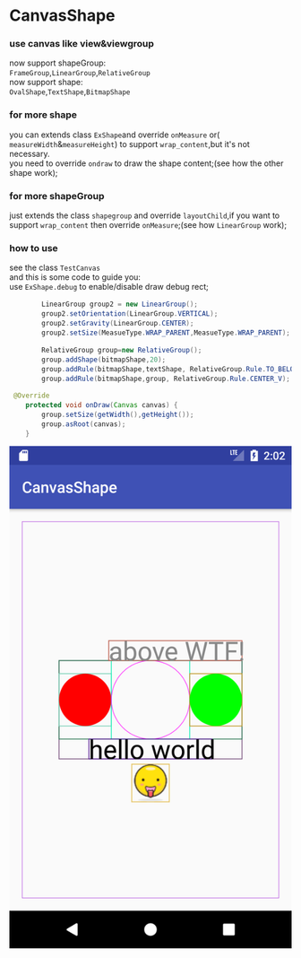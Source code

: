 # CanvasShape

### use canvas like view&viewgroup 

now support shapeGroup:  
`FrameGroup`,`LinearGroup`,`RelativeGroup`  
now support shape:  
`OvalShape`,`TextShape`,`BitmapShape`  
### for more shape
you can extends class `ExShape`and override `onMeasure` or( ` measureWidth`&`measureHeight`) to support `wrap_content`,but it's not necessary.  
you need to override `ondraw` to draw the shape content;(see how the other shape work);  

### for more shapeGroup

just extends the class `shapegroup` and override `layoutChild`,if you want to support `wrap_content` then override `onMeasure`;(see how `LinearGroup` work);

### how to use

see the class `TestCanvas`  
and this is some code to guide you:  
use `ExShape.debug` to enable/disable draw debug rect;
```java
        LinearGroup group2 = new LinearGroup();
        group2.setOrientation(LinearGroup.VERTICAL);
        group2.setGravity(LinearGroup.CENTER);
        group2.setSize(MeasueType.WRAP_PARENT,MeasueType.WRAP_PARENT);
```

```java
        RelativeGroup group=new RelativeGroup();
        group.addShape(bitmapShape,20);
        group.addRule(bitmapShape,textShape, RelativeGroup.Rule.TO_BELOW);
        group.addRule(bitmapShape,group, RelativeGroup.Rule.CENTER_V);
```
```java
 @Override
    protected void onDraw(Canvas canvas) {
        group.setSize(getWidth(),getHeight());
        group.asRoot(canvas);
    }
``` 
![image](https://github.com/huage2580/CanvasShape/blob/master/capture/device-2017-12-08-100316.png)

